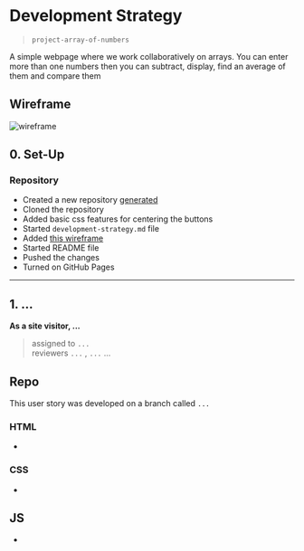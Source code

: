 # Development Strategy

> `project-array-of-numbers`

A simple webpage where we work collaboratively on arrays. You can enter more than one numbers then you can subtract, display, find an average of them and compare them

## Wireframe

![wireframe]()

## 0. Set-Up

### Repository

- Created a new repository [generated](https://github.com/HackYourFutureBelgium/array-of-numbers)
- Cloned the repository
- Added basic css features for centering the buttons
- Started `development-strategy.md` file 
- Added [this wireframe]()
- Started README file
- Pushed the changes
- Turned on GitHub Pages

---

## 1. ...

**As a site visitor, ...**

> assigned to `...`  
> reviewers `...` , `...` ...

## Repo

This user story was developed on a branch called `...`

### HTML

- 

### CSS

- 

## JS

- 